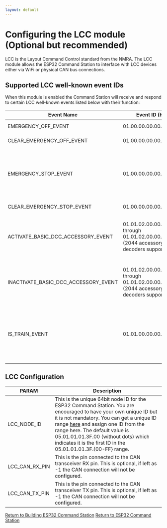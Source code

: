 ```yaml
---
layout: default
---
```


# Configuring the LCC module (Optional but recommended)
LCC is the Layout Command Control standard from the NMRA. The LCC module allows the ESP32 Command Station to interface with LCC devices either via WiFi or physical CAN bus connections.

## Supported LCC well-known event IDs
When this module is enabled the Command Station will receive and respond to certain LCC well-known events listed below with their function:

| Event Name | Event ID (hex) | Description |
| ---------- | -------------- | ----------- |
| EMERGENCY_OFF_EVENT | 01.00.00.00.00.00.FF.FF | Turns off track power |
| CLEAR_EMERGENCY_OFF_EVENT | 01.00.00.00.00.00.FF.FE | Turns on track power |
| EMERGENCY_STOP_EVENT | 01.00.00.00.00.00.FF.FD | Sends a broadcast DCC Emergency Stop packet to PROG and OPS track outputs |
| CLEAR_EMERGENCY_STOP_EVENT | 01.00.00.00.00.00.FF.FC | Currently Ignored |
| ACTIVATE_BASIC_DCC_ACCESSORY_EVENT | 01.01.02.00.00.FF.00.00 through 01.01.02.00.00.FF.07.FC (2044 accessory decoders supported) | Processed as an Accessory Decoder DCC packet on the OPS track output |
| INACTIVATE_BASIC_DCC_ACCESSORY_EVENT | 01.01.02.00.00.FE.00.00 through 01.01.02.00.00.FE.07.FC (2044 accessory decoders supported) | Processed as an Accessory Decoder DCC packet on the OPS track output |
| IS_TRAIN_EVENT | 01.01.00.00.00.00.03.03 | To be implemented. This will allow control of locomotives via the Traction specification |

## LCC Configuration
| PARAM | Description |
| ----- | ----------- |
| LCC_NODE_ID | This is the unique 64bit node ID for the ESP32 Command Station. You are encouraged to have your own unique ID but it is not mandatory. You can get a unique ID range [here](https://registry.openlcb.org/requestuniqueidrange) and assign one ID from the range here. The default value is 05.01.01.01.3F.00 (without dots) which indicates it is the first ID in the 05.01.01.01.3F.{00-FF} range. |
| LCC_CAN_RX_PIN | This is the pin connected to the CAN transceiver RX pin. This is optional, if left as -1 the CAN connection will not be configured. |
| LCC_CAN_TX_PIN | This is the pin connected to the CAN transceiver TX pin. This is optional, if left as -1 the CAN connection will not be configured. |

[Return to Building ESP32 Command Station](./building-esp32cs.html)
[Return to ESP32 Command Station](./index.html)
